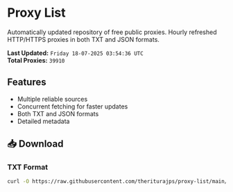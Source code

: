 # Proxy List

Automatically updated repository of free public proxies. Hourly refreshed HTTP/HTTPS proxies in both TXT and JSON formats.

**Last Updated:** `Friday 18-07-2025 03:54:36 UTC`  
**Total Proxies:** `39910`

## Features
- Multiple reliable sources
- Concurrent fetching for faster updates
- Both TXT and JSON formats
- Detailed metadata

## 📥 Download

### TXT Format
```bash
curl -O https://raw.githubusercontent.com/theriturajps/proxy-list/main/proxies.txt